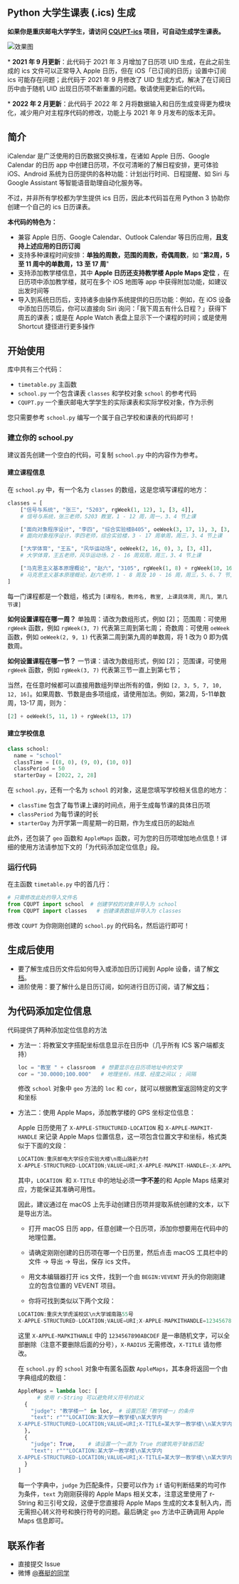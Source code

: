 ## Python 大学生课表 (.ics) 生成

**如果你是重庆邮电大学学生，请访问 [CQUPT-ics](https://github.com/qwqVictor/CQUPT-ics) 项目，可自动生成学生课表。**

![效果图](render_2021.jpg)

\* **2021 年 9 月更新**：此代码于 2021 年 3 月增加了日历项 UID 生成，在此之前生成的 ics 文件可以正常导入 Apple 日历，但在 iOS「已订阅的日历」设置中订阅 ics 可能存在问题；此代码于 2021 年 9 月修改了 UID 生成方式，解决了在订阅日历中由于随机 UID 出现日历项不断重置的问题。敬请使用更新后的代码。

\* **2022 年 2 月更新**：此代码于 2022 年 2 月将数据输入和日历生成变得更为模块化，减少用户对主程序代码的修改，功能上与 2021 年 9 月发布的版本无异。

## 简介

iCalendar 是广泛使用的日历数据交换标准，在诸如 Apple 日历、Google Calendar 的日历 app 中创建日历项，不仅可清晰的了解日程安排，更可体验 iOS、Android 系统为日历提供的各种功能：计划出行时间、日程提醒、如 Siri 与 Google Assistant 等智能语音助理自动化服务等。

不过，并非所有学校都为学生提供 ics 日历，因此本代码旨在用 Python 3 协助你创建一个自己的 ics 日历课表。

**本代码的特色为：**

* 兼容 Apple 日历、Google Calendar、Outlook Calendar 等日历应用，**且支持上述应用的日历订阅**
* 支持多种课程时间安排：**单独的周数，范围的周数，奇偶周数**，如 "**第2周，5 至 11 周中的单数周，13 至 17 周**"
* 支持添加教学楼信息，其中 **Apple 日历还支持教学楼 Apple Maps 定位** ，在日历项中添加教学楼，就可在多个 iOS 地图等 app 中获得附加功能，如建议出发时间等
* 导入到系统日历后，支持诸多由操作系统提供的日历功能：例如，在 iOS 设备中添加日历项后，你可以直接向 Siri 询问：「我下周五有什么日程？」获得下周五的课表；或是在 Apple Watch 表盘上显示下一个课程的时间；或是使用 Shortcut 捷径进行更多操作

## 开始使用

库中共有三个代码：

* `timetable.py` 主函数
* `school.py` 一个包含课表 `classes` 和学校对象 `school` 的参考代码
* `CQUPT.py` 一个重庆邮电大学学生的实际课表和实际学校对象，作为示例

您只需要参考 `school.py` 编写一个属于自己学校和课表的代码即可！

### 建立你的 school.py

建议首先创建一个空白的代码，可复制 `school.py` 中的内容作为参考。

#### 建立课程信息

在 `school.py` 中，有一个名为 `classes` 的数组，这是您填写课程的地方：

```python
classes = [
	["信号与系统", "张三", "5203", rgWeek(1, 12), 1, [3, 4]],
	# 信号与系统，张三老师，5203 教室，1 - 12 周，周一，3、4 节上课

	["面向对象程序设计", "李四", "综合实验楼B405", oeWeek(3, 17, 1), 3, [3, 4]],
	# 面向对象程序设计，李四老师，综合实验楼，3 - 17 周单周，周三，3、4 节上课

	["大学体育", "王五", "风华运动场", oeWeek(2, 16, 0), 3, [3, 4]],
	# 大学体育，王五老师，风华运动场，2 - 16 周双周，周三，3、4 节上课

	["马克思主义基本原理概论", "赵六", "3105", rgWeek(1, 8) + rgWeek(10, 16), 3, [5, 6, 7]],
	# 马克思主义基本原理概论，赵六老师，1 - 8 周及 10 - 16 周，周三，5、6、7 节上课
]
```

每一门课程都是一个数组，格式为 `[课程名, 教师名, 教室, 上课具体周, 周几, 第几节课]`

**如何设置课程在哪一周？**
单独周：请改为数组形式，例如 [2]；
范围周：可使用 `rgWeek` 函数，例如 `rgWeek(3, 7)` 代表第三周到第七周；
奇数周：可使用 `oeWeek` 函数，例如 `oeWeek(2, 9, 1)` 代表第二周到第九周的单数周，将 1 改为 0 即为偶数周。

**如何设置课程在哪一节？**
一节课：请改为数组形式，例如 [2]；
范围课，可使用 `rgWeek` 函数，例如 `rgWeek(3, 7)` 代表第三节一直上到第七节；

当然，在任意时候都可以直接用数组列举出所有的值，例如 `[2, 3, 5, 7, 10, 12, 16]`。如果周数、节数是由多项组成，请使用加法。例如，第2周，5-11单数周，13-17 周，则为：

```python
[2] + oeWeek(5, 11, 1) + rgWeek(13, 17)
```

#### 建立学校信息

```python
class school:
  name = "school"
  classTime = [(8, 0), (9, 0), (10, 0)]
  classPeriod = 50
  starterDay = [2022, 2, 28]
```

在 `school.py`，还有一个名为 `school` 的对象，这是您填写学校相关信息的地方：

* `classTime` 包含了每节课上课的时间点，用于生成每节课的具体日历项
* `classPeriod` 为每节课的时长
* `starterDay` 为开学第一周星期一的日期，作为生成日历的起始点

此外，还包装了  `geo`  函数和 `AppleMaps` 函数，可为您的日历项增加地点信息！详细的使用方法请参加下文的「为代码添加定位信息」段。

### 运行代码

在主函数  `timetable.py` 中的首几行：

```python
# 只需修改此处的导入文件名
from CQUPT import school  # 创建学校的对象并导入为 school
from CQUPT import classes   # 创建课表数组并导入为 classes
```

修改 `CQUPT` 为你刚刚创建的 `school.py` 的代码名，然后运行即可！

## 生成后使用

* 要了解生成日历文件后如何导入或添加日历订阅到 Apple 设备，请了解[文档](https://github.com/qwqVictor/CQUPT-ics/blob/main/docs/ImportOrSubscribe.md)。
* 进阶使用：要了解什么是日历订阅，如何进行日历订阅，请了解[文档](https://github.com/qwqVictor/CQUPT-ics/blob/main/docs/ImportOrSubscribe.md)；

## 为代码添加定位信息

代码提供了两种添加定位信息的方法

* 方法一：将教室文字搭配坐标信息显示在日历中（几乎所有 ICS 客户端都支持）

  ```python
  loc = "教室 " + classroom  # 想要显示在日历项地址中的文字
  cor = "30.0000;100.000"   # 地理坐标，纬度、经度之间以 ; 间隔
  ```

  修改 `school` 对象中 `geo` 方法的 `loc` 和 `cor`，就可以根据教室返回特定的文字和坐标

* 方法二：使用 Apple Maps，添加教学楼的 GPS 坐标定位信息：

  Apple 日历使用了 `X-APPLE-STRUCTURED-LOCATION` 和 `X-APPLE-MAPKIT-HANDLE` 来记录 Apple Maps 位置信息，这一项包含位置文字和坐标，格式类似于下面的文段：

  ```C++
  LOCATION:重庆邮电大学综合实验大楼\n南山路新力村
  X-APPLE-STRUCTURED-LOCATION;VALUE=URI;X-APPLE-MAPKIT-HANDLE=;X-APPLE-RADIUS=500;X-TITLE=重庆邮电大学综合实验大楼\\n南山路新力村:geo:29.524289,106.605595
  ```

  其中，`LOCATION `和 `X-TITLE` 中的地址必须**一字不差**的和 Apple Maps 结果对应，方能保证其准确可用性。

  因此，建议通过在 macOS 上先手动创建日历项并提取系统创建的文本，以下是导出方法。

  * 打开 macOS 日历 app，任意创建一个日历项，添加你想要用在代码中的地理位置。

  * 请确定刚刚创建的日历项在哪一个日历里，然后点击 macOS 工具栏中的 文件 -> 导出 -> 导出，保存 ics 文件。

  * 用文本编辑器打开 ics 文件，找到一个由 `BEGIN:VEVENT` 开头的你刚刚建立的包含位置的 VEVENT 项目。

  * 你将可找到类似以下两个文段：

  ```C++
  LOCATION:重庆大学虎溪校区\n大学城南路55号  
  X-APPLE-STRUCTURED-LOCATION;VALUE=URI;X-APPLE-MAPKITHANDLE=1234567890ABCDEF;X-APPLE-RADIUS=925.4324489259043;X-TITLE=重庆大学虎溪校区\\n大学城南路5号:geo:29.592566,106.299150
  ```

  这里 `X-APPLE-MAPKITHANLE` 中的 `1234567890ABCDEF`  是一串随机文字，可以全部删除（注意不要删除后面的分号），`X-RADIUS` 无需修改，`X-TITLE` 请勿修改。

  在 `school.py` 的 `school` 对象中有匿名函数 `AppleMaps`，其本身将返回一个由字典组成的数组：

  ```python
  AppleMaps = lambda loc: [
  		# 使用 r-String 可以避免转义符号的歧义
    {
      "judge": "教学楼一" in loc,  # 设置匹配「教学楼一」的条件
      "text": r"""LOCATION:某大学一教学楼\n某大学内
  X-APPLE-STRUCTURED-LOCATION;VALUE=URI;X-TITLE=某大学一教学楼\\n某大学内:geo:30.0000,100.000"""  # 复制 Apple Maps 信息
    },
    {
      "judge": True,    # 请设置一个一直为 True 的建筑用于缺省匹配
      "text": r"""LOCATION:某大学一教学楼\n某大学内
  X-APPLE-STRUCTURED-LOCATION;VALUE=URI;X-TITLE=某大学一教学楼\\n某大学内:geo:30.0000,100.000"""
    }
  ]
  ```

  每一个字典中，```judge``` 为匹配条件，只要可以作为 `if` 语句判断结果的均可作为条件，`text` 为刚刚获得的 Apple Maps 相关文本，注意这里使用了 r-String 和三引号文段，这便于您直接将 Apple Maps 生成的文本复制入内，而无需担心转义符号和换行符号的问题。最后确定 `geo` 方法中正确调用 Apple Maps 信息即可。

  

## 联系作者

* 直接提交 Issue
* 微博 [@赛艇的同学](http://weibo.com/u/3566216663 "@赛艇的同学")

